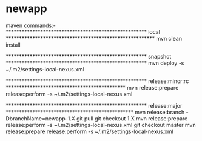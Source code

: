 newapp
======

maven commands:-
***************************************************** local ********************************************************
mvn clean install

***************************************************** snapshot *****************************************************
mvn deploy -s ~/.m2/settings-local-nexus.xml

***************************************************** release:minor:rc *********************************************
mvn release:prepare release:perform -s ~/.m2/settings-local-nexus.xml

***************************************************** release:major ************************************************
mvn release:branch -DbranchName=newapp-1.X
git pull
git checkout 1.X
mvn release:prepare release:perform -s ~/.m2/settings-local-nexus.xml
git checkout master
mvn release:prepare release:perform -s ~/.m2/settings-local-nexus.xml
